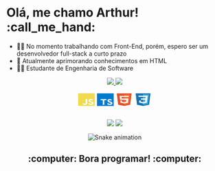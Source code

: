 <h1>Olá, me chamo Arthur! :call_me_hand:</h1>



- 👨‍💻 No momento trabalhando com Front-End, porém, espero ser um desenvolvedor full-stack a curto prazo
- 🚀 Atualmente aprimorando conhecimentos em HTML
- 👨‍🎓 Estudante de Engenharia de Software

<div align="center">
  <a href="https://github.com/Coutinhooarthur">
  <img height="150em" src="https://github-readme-stats.vercel.app/api?username=Coutinhooarthur&count_private=true&include_all_commits=true&show_icons=true&theme=dark&hide_border=false&show_owner=true"/>
  <img height="150em" src="https://github-readme-stats.vercel.app/api/top-langs/?username=Coutinhooarthur&theme=dark&hide_border=false&&layout=compact"/>
  </a>
</div>
  
<div align="center" valign="top"><br>
  <img align="center" alt="Js" height="30" width="40" src="https://raw.githubusercontent.com/devicons/devicon/master/icons/javascript/javascript-plain.svg">
  <img align="center" alt="Js" height="30" width="40" src="https://raw.githubusercontent.com/devicons/devicon/master/icons/typescript/typescript-plain.svg">
  <img align="center" alt="HTML" height="30" width="40" src="https://raw.githubusercontent.com/devicons/devicon/master/icons/html5/html5-original.svg">
  <img align="center" alt="CSS" height="30" width="40" src="https://raw.githubusercontent.com/devicons/devicon/master/icons/css3/css3-original.svg">
 </div><br>

<div align="center">
 
  <a href="linkedin/in/arthurcoutinhodev" target="_blank"><img src="https://img.shields.io/badge/-LinkedIn-%230077B5?style=for-the-badge&logo=linkedin&logoColor=white" target="_blank"></a> 
  <a href="mailto:contatocoutinhoarthur@hotmail.com"><img src="https://img.shields.io/badge/-Gmail-%23333?style=for-the-badge&logo=gmail&logoColor=white" target="_blank"></a>
  <!--<a href="api.whatsapp.com/send?1=pt_BR&phone=5562985710673"--> 
</div>

<div align="center">
  
  ![Snake animation](https://github.com/danielbped/danielbped/blob/output/github-contribution-grid-snake.svg)
  
</div>

<div align="center">
  <h2><p>:computer: Bora programar! :computer:</p><h2>

